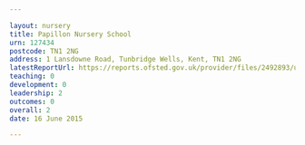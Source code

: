 ```yaml
---

layout: nursery
title: Papillon Nursery School
urn: 127434
postcode: TN1 2NG
address: 1 Lansdowne Road, Tunbridge Wells, Kent, TN1 2NG
latestReportUrl: https://reports.ofsted.gov.uk/provider/files/2492893/urn/127434.pdf
teaching: 0
development: 0
leadership: 2
outcomes: 0
overall: 2
date: 16 June 2015

---
```

